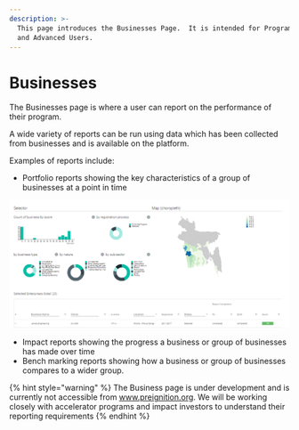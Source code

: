 ```yaml
---
description: >-
  This page introduces the Businesses Page.  It is intended for Program Users
  and Advanced Users.
---
```


# Businesses

The Businesses page is where a user can report on the performance of their program.

A wide variety of reports can be run using data which has been collected from businesses and is available on the platform.  

Examples of reports include:

* Portfolio reports showing the key characteristics of a group of businesses at a point in time

![Early version of a portfolio report](../../.gitbook/assets/image%20%2853%29.png)

* Impact reports showing the progress a business or group of businesses has made over time
* Bench marking reports showing how a business or group of businesses compares to a wider group.

{% hint style="warning" %}
The Business page is under development and is currently not accessible from www.preignition.org.  We will be working closely with accelerator programs and impact investors to understand their reporting requirements
{% endhint %}

 



